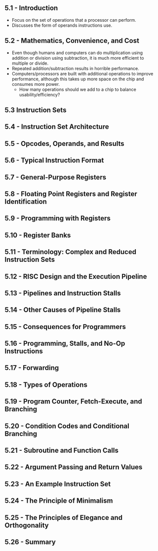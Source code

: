 ## 5.1 - Introduction
- Focus on the set of operations that a processor can perform.
- Discusses the form of operands instructions use.
## 5.2 - Mathematics, Convenience, and Cost
- Even though humans and computers can do multiplication using addition or division using subtraction, it is much more efficient to multiple or divide.
- Repeated addition/subtraction results in horrible performance.
- Computers/processors are built with additional operations to improve performance, although this takes up more space on the chip and consumes more power.
	- How many operations should we add to a chip to balance usability/efficiency?






## 5.3 Instruction Sets







## 5.4 - Instruction Set Architecture







## 5.5 - Opcodes, Operands, and Results







## 5.6 - Typical Instruction Format






## 5.7 - General-Purpose Registers






## 5.8 - Floating Point Registers and Register Identification






## 5.9 - Programming with Registers






## 5.10 - Register Banks






## 5.11 - Terminology: Complex and Reduced Instruction Sets






## 5.12 - RISC Design and the Execution Pipeline






## 5.13 - Pipelines and Instruction Stalls






## 5.14 - Other Causes of Pipeline Stalls






## 5.15 - Consequences for Programmers






## 5.16 - Programming, Stalls, and No-Op Instructions






## 5.17 - Forwarding






## 5.18 - Types of Operations






## 5.19 - Program Counter, Fetch-Execute, and Branching






## 5.20 - Condition Codes and Conditional Branching






## 5.21 - Subroutine and Function Calls






## 5.22 - Argument Passing and Return Values






## 5.23 - An Example Instruction Set






## 5.24 - The Principle of Minimalism






## 5.25 - The Principles of Elegance and Orthogonality






## 5.26 - Summary





